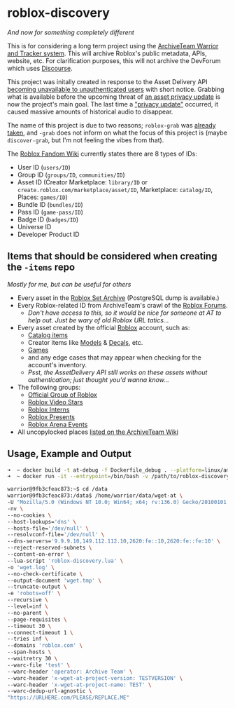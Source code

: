 # roblox-discovery
*And now for something completely different*

This is for considering a long term project using the [ArchiveTeam Warrior and Tracker system](https://tracker.archiveteam.org/). This will archive Roblox's public metadata, APIs, website, etc. For clarification purposes, this will not archive the DevForum which uses [Discourse](https://wiki.archiveteam.org/index.php/Discourse).

This project was initally created in response to the Asset Delivery API [becoming unavailable to unauthenticated users](https://devforum.roblox.com/t/creator-action-required-new-asset-delivery-api-endpoints-for-community-tools/3574403) with short notice. Grabbing what is available before the upcoming threat of [an asset privacy update](https://devforum.roblox.com/t/creator-action-required-new-asset-delivery-api-endpoints-for-community-tools/3574403/63) is now the project's main goal. The last time a ["privacy update"](https://devforum.roblox.com/t/update-changes-to-asset-privacy-for-audio/1715717) occurred, it caused massive amounts of historical audio to disappear.

The name of this project is due to two reasons; `roblox-grab` was [already taken](https://github.com/ArchiveTeam/roblox-grab), and `-grab` does not inform on what the focus of this project is (maybe `discover-grab`, but I'm not feeling the vibes from that).

The [Roblox Fandom Wiki](https://roblox.fandom.com/wiki/ID) currently states there are 8 types of IDs:

* User ID (`users/ID`)
* Group ID (`groups/ID`, `communities/ID`)
* Asset ID (Creator Marketplace: `library/ID` or `create.roblox.com/marketplace/asset/ID`, Marketplace: `catalog/ID`, Places: `games/ID`)
* Bundle ID (`bundles/ID`)
* Pass ID (`game-pass/ID`)
* Badge ID (`badges/ID`)
* Universe ID
* Developer Product ID


## Items that should be considered when creating the `-items` repo
*Mostly for me, but can be useful for others*
-   Every asset in the [Roblox Set Archive](https://sets.pizzaboxer.xyz/) (PostgreSQL dump is available.)
-   Every Roblox-related ID from ArchiveTeam's crawl of the [Roblox Forums](https://archive.org/details/archiveteam_roblox).
    -   *Don't have access to this, so it would be nice for someone at AT to help out. Just be wary of old Roblox URL tatics...*
-   Every asset created by the official [Roblox](https://www.roblox.com/users/1/profile) account, such as:
    -   [Catalog items](https://www.roblox.com/catalog?CreatorName=Roblox&IncludeNotForSale)
    -   Creator items like [Models](https://create.roblox.com/store/models?creatorName=Roblox) & [Decals](https://create.roblox.com/store/decals?creatorName=Roblox), etc.
    -   [Games](https://www.roblox.com/users/1/profile#!/creations)
    -   and any edge cases that may appear when checking for the account's inventory.
    -   *Psst, the AssetDelivery API still works on these assets without authentication; just thought you'd wanna know...*
-   The following groups:
    -   [Official Group of Roblox](https://www.roblox.com/communities/1200769)
    -   [Roblox Video Stars](https://www.roblox.com/communities/4199740)
    -   [Roblox Interns](https://www.roblox.com/communities/2868472)
    -   [Roblox Presents](https://www.roblox.com/communities/4111519)
    -   [Roblox Arena Events](https://www.roblox.com/communities/7384468)
-   All uncopylocked places [listed on the ArchiveTeam Wiki](https://wiki.archiveteam.org/index.php/Roblox/uncopylocked)


## Usage, Example and Output

```zsh
➜  ~ docker build -t at-debug -f Dockerfile_debug . --platform=linux/amd64
➜  ~ docker run -it --entrypoint=/bin/bash -v /path/to/roblox-discovery:/data --platform=linux/amd64 -i at-debug
```

```bash
warrior@9fb3cfeac873:~$ cd /data
warrior@9fb3cfeac873:/data$ /home/warrior/data/wget-at \
-U "Mozilla/5.0 (Windows NT 10.0; Win64; x64; rv:136.0) Gecko/20100101 Firefox/136.0" \
-nv \
--no-cookies \
--host-lookups='dns' \
--hosts-file='/dev/null' \
--resolvconf-file='/dev/null' \
--dns-servers='9.9.9.10,149.112.112.10,2620:fe::10,2620:fe::fe:10' \
--reject-reserved-subnets \
--content-on-error \
--lua-script 'roblox-discovery.lua' \
-o 'wget.log' \
--no-check-certificate \
--output-document 'wget.tmp' \
--truncate-output \
-e 'robots=off' \
--recursive \
--level=inf \
--no-parent \
--page-requisites \
--timeout 30 \
--connect-timeout 1 \
--tries inf \
--domains 'roblox.com' \
--span-hosts \
--waitretry 30 \
--warc-file 'test' \
--warc-header 'operator: Archive Team' \
--warc-header 'x-wget-at-project-version: TESTVERSION' \
--warc-header 'x-wget-at-project-name: TEST' \
--warc-dedup-url-agnostic \
"https://URLHERE.com/PLEASE/REPLACE.ME"
```
